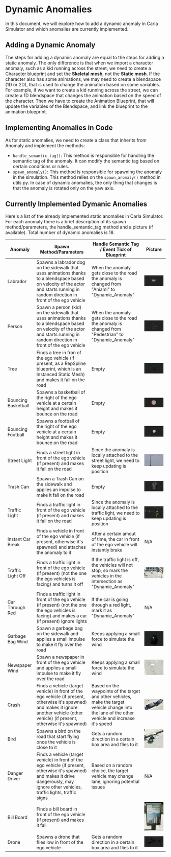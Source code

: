 # Dynamic Anomalies
In this document, we will explore how to add a dynamic anomaly in Carla Simulator and which anomalies are currently implemented.
## Adding a Dynamic Anomaly
The steps for adding a dynamic anomaly are equal to the steps for adding a static anomaly. The only difference is that when we import a character
anomaly, such as a kid running across the street, we need to create a Character blueprint and set the **Skeletal mesh**, not the **Static mesh**.
If the character also has some animations, we may need to create a blendspace (1D or 2D), that is used to change the animation based
on some variables. For example, if we want to create a kid running across the street, we can create a 1D blendspace that changes the animation based on the speed of the character.
Then we have to create the Animation Blueprint, that will update the variables of the Blendspace, and link the blueprint to the animation blueprint.
## Implementing Anomalies in Code
As for static anomalies, we need to create a class that inherits from Anomaly and implement the methods:
- `handle_semantic_tag()`: This method is responsible for handling the semantic tag of the anomaly. It can modify the semantic tag based on certain conditions or rules.
- `spawn_anomaly()`: This method is responsible for spawning the anomaly in the simulation. This method relies on the `spawn_anomaly()` method in 
utils.py. In case of dynamic anomalies, the only thing that changes is that the anomaly is rotated only on the yaw axis. 
## Currently Implemented Dymanic Anomalies
Here's a list of the already implemented static anomalies in Carla Simulator. For each anomaly there is a brief description of its spawn method/parameters, 
the handle_semantic_tag method and a picture (if available).
Total number of dynamic anomalies is 18. 

| Anomaly             | Spawn Method/Parameters                                                                                                                                                                    | Handle Semantic Tag / Event Tick of Blueprint                                                                                                      | Picture                                          |
|---------------------|--------------------------------------------------------------------------------------------------------------------------------------------------------------------------------------------|----------------------------------------------------------------------------------------------------------------------------------------------------|--------------------------------------------------|
| Labrador            | Spawns a labrador dog on the sidewalk that uses animations thanks to a blendspace based on velocity of the actor and starts running in random direction in front of the ego vehicle        | When the anomaly gets close to the road the anomaly is changed from "Aniaml" to "Dynamic_Anomaly"                                                  | ![Labrador](Images/labrador.png)                 |
| Person              | Spawn a person (kid) on the sidewalk that uses animations thanks to a blendspace based on velocity of the actor and starts running in random direction in front of the ego vehicle         | When the anomaly gets close to the road the anomaly is changed from "Pedestrian" to "Dynamic_Anomaly"                                              | ![Person](Images/person.png)                     |
| Tree                | Finds a tree in fron of the ego vehicle (if present, as a RepSpline blueprint, which is an Instanced Static Mesh) and makes it fall on the road                                            | Empty                                                                                                                                              | ![Tree](Images/tree.png)                         |
| Bouncing Basketball | Spawns a basketball of the right of the ego vehicle at a certain height and makes it bounce on the road                                                                                    | Empty                                                                                                                                              | ![Bounging Basketball](Images/basketball.png)    |
| Bouncing Football   | Spawns a football of the right of the ego vehicle at a certain height and makes it bounce on the road                                                                                      | Empty                                                                                                                                              | ![Bouncing Football](Images/football.png)        |
| Street Light        | Finds a street light in front of the ego vehicle (if present) and makes it fall on the road                                                                                                | Since the anomaly is locally attached to the street light, we need to keep updating is position                                                    | ![Street Light](Images/streetlight.png)          |
| Trash Can           | Spawn a Trash Can on the sidewalk and applies an impulse to make it fall on the road                                                                                                       | Empty                                                                                                                                              | ![Trash Can](Images/trashcan.png)                |
| Traffic Light       | Finds a traffic light in front of the ego vehicle (if present) and makes it fall on the road                                                                                               | Since the anomaly is locally attached to the traffic light, we need to keep updating is position                                                   | ![Traffic Light](Images/trafficlight.png)        |
| Instant Car Break   | Finds a vehicle in front of the ego vehicle (if present, otherwise it's spawned) and attaches the anomaly to it                                                                            | After a certain amout of time, the car in front of the ego vehicle will instantly brake                                                            | N/A                                              |
| Traffic Light Off   | Finds a traffic light in front of the ego vehicle (if present) (not the one the ego vehicles is facing) and turns it off                                                                   | If the traffic light is off, the vehicles will not stop, so mark the vehicles in the intersection as "Dynamic_Anomaly"                             | ![Traffic Light Off](Images/trafficlightoff.png) |
| Car Through Red     | Finds a traffic light in front of the ego vehicle (if present) (not the one the ego vehicles is facing) and makes a car (if present) ignore lights                                         | If the car is going through a red light, mark it as "Dynamic_Anomaly"                                                                              | N/A                                              |
| Garbage Bag Wind    | Spawn a garbage bag on the sidewalk and applies a small impulse to make it fly over the road                                                                                               | Keeps applying a small force to simulate the wind                                                                                                  | ![Garbage Bag Wind](Images/garbagebagwind.png)   |
| Newspaper Wind      | Spawn a newspaper in front of the ego vehicle and applies a small impulse to make it fly over the road                                                                                     | Keeps applying a small force to simulate the wind                                                                                                  | ![Newspaper Wind](Images/blowingnewspaper.png)   |
| Crash               | Finds a vehicle (target vehicle) in front of the ego vehicle (if present, otherwise it's spawned) and makes it ignore another vehicle (other vehicle) (if present, otherwise it's spawned) | Based on the waypoints of the target and other vehicles, make the target vehicle change into the lane of the other vehicle and increase it's speed | ![Crash](Images/crash.png)                       |
| Bird                | Spawns a bird on the road that start flying once the vehicle is close to it                                                                                                                | Gets a random direction in a certain box area and flies to it                                                                                      | ![Bird](Images/bird.png)                         |
| Danger Driver       | Finds a vehicle (target vehicle) in front of the ego vehicle (if present, otherwise it's spawned) and makes it drive dangerously, may ignore other vehicles, traffic lights, traffic signs | Based on a random choice, the target vehicle may change lane, ignoring potential issues                                                            | N/A                                              |
| Bill Board          | Finds a bill board in front of the ego vehicle (if present) and makes it fall                                                                                                              |                                                                                                                                                    | ![Bill Board](Images/billboard.png)              |
| Drone               | Spawns a drone that flies low in front of the ego vehicle                                                                                                                                  | Gets a random direction in a certain box area and flies to it                                                                                      | ![Drone](Images/drone.png)                       |